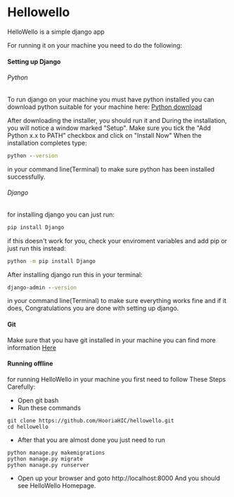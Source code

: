 # Hellowello
HelloWello is a simple django app

For running it on your machine you need to do the following:

#### Setting up Django
###### Python
To run django on your machine you must have python installed
you can download python suitable for your machine here: [Python download](https://www.python.org/downloads/)

After downloading the installer, you should run it and During the installation, you will notice a window marked "Setup". Make sure you tick the "Add Python x.x to PATH" checkbox and click on "Install Now"
When the installation completes type: 

```cmd
python --version
```
in your command line(Terminal) to make sure python has been installed successfully.

###### Django
for installing django you can just run:

```cmd
pip install Django
```
if this doesn't work for you, check your enviroment variables and add pip or just run this instead:
```cmd
python -m pip install Django
```
After installing django run this in your terminal:
```cmd
django-admin --version
```
in your command line(Terminal) to make sure everything works fine and if it does, Congratulations you are done with setting up django.

#### Git
Make sure that you have git installed in your machine you can find more information [Here](https://git-scm.com/book/en/v2/Getting-Started-Installing-Git)


#### Running offline
for running HelloWello in your machine you first need to follow These Steps Carefully:

* Open git bash
* Run these commands
```
git clone https://github.com/HooriaHIC/hellowello.git
cd hellowello
```
*  After that you are almost done you just need to run
```
python manage.py makemigrations
python manage.py migrate
python manage.py runserver
```
* Open up your browser and goto http://localhost:8000
And you should see HelloWello Homepage.




